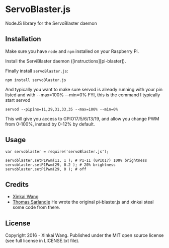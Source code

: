 # ServoBlaster.js
NodeJS library for the ServoBlaster daemon

## Installation

Make sure you have `node` and `npm` installed on your Raspberry Pi.

Install the ServiBlaster daemon ([instructions][pi-blaster]).

Finally install `servoBlaster.js`:

    npm install servoBlaster.js

And typically you want to make sure servod is already running with your pin listed and with --max=100% --min=0%
FYI, this is the command I typically start servod

    servod --p1pins=11,29,31,33,35 --max=100% --min=0%

This will give you access to GPIO17/5/6/13/19, and allow you change PWM from 0-100%, instead by 0-12% by default.

## Usage

    var servoblaster = require('servoBlaster.js');

    servoblaster.setP1Pwm(11, 1 ); # P1-11 (GPIO17) 100% brightness
    servoblaster.setP1Pwm(29, 0.2 ); # 20% brightness
    servoblaster.setP1Pwm(29, 0 ); # off

## Credits

* [Xinkai Wang](https://github.com/xinkaiwang)
* [Thomas Sarlandie](https://github.com/sarfata) He wrote the original pi-blaster.js and xinkai steal some code from there.


## License

Copyright 2016 - Xinkai Wang. Published under the MIT open source license (see full license in LICENSE.txt file).

[servoBlaster]: https://github.com/xinkaiwang/ServoBlaster.js
